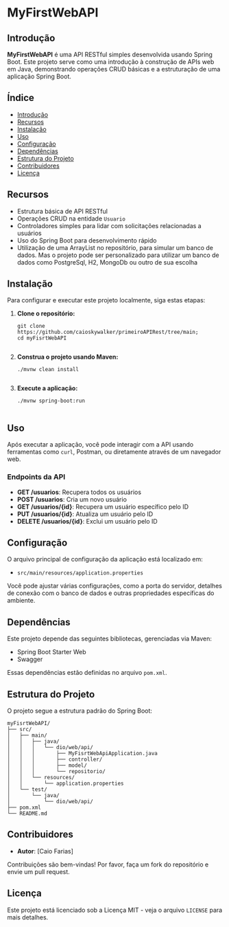 <h1>MyFirstWebAPI</h1>

<h2>Introdução</h2>
<p><strong>MyFirstWebAPI</strong> é uma API RESTful simples desenvolvida usando Spring Boot. Este projeto serve como uma introdução à construção de APIs web em Java, demonstrando operações CRUD básicas e a estruturação de uma aplicação Spring Boot.</p>

<h2>Índice</h2>
<ul>
  <li><a href="#introducao">Introdução</a></li>
  <li><a href="#recursos">Recursos</a></li>
  <li><a href="#instalacao">Instalação</a></li>
  <li><a href="#uso">Uso</a></li>
  <li><a href="#configuracao">Configuração</a></li>
  <li><a href="#dependencias">Dependências</a></li>
  <li><a href="#estrutura-do-projeto">Estrutura do Projeto</a></li>
  <li><a href="#contribuidores">Contribuidores</a></li>
  <li><a href="#licenca">Licença</a></li>
</ul>

<h2 id="recursos">Recursos</h2>
<ul>
  <li>Estrutura básica de API RESTful</li>
  <li>Operações CRUD na entidade <code>Usuario</code></li>
  <li>Controladores simples para lidar com solicitações relacionadas a usuários</li>
  <li>Uso do Spring Boot para desenvolvimento rápido</li>
  <li>Utilização de uma ArrayList no repositório, para simular um banco de dados. Mas o projeto pode ser personalizado para utilizar um banco de dados como PostgreSql, H2, MongoDb ou outro de sua escolha</li>
</ul>

<h2 id="instalacao">Instalação</h2>
<p>Para configurar e executar este projeto localmente, siga estas etapas:</p>
<ol>
  <li><strong>Clone o repositório:</strong>
    <pre><code>git clone https://github.com/caioskywalker/primeiroAPIRest/tree/main;
cd myFisrtWebAPI
    </code></pre>
  </li>
  <li><strong>Construa o projeto usando Maven:</strong>
    <pre><code>./mvnw clean install
    </code></pre>
  </li>
  <li><strong>Execute a aplicação:</strong>
    <pre><code>./mvnw spring-boot:run
    </code></pre>
  </li>
</ol>

<h2 id="uso">Uso</h2>
<p>Após executar a aplicação, você pode interagir com a API usando ferramentas como <code>curl</code>, Postman, ou diretamente através de um navegador web.</p>

<h3>Endpoints da API</h3>
<ul>
  <li><strong>GET /usuarios</strong>: Recupera todos os usuários</li>
  <li><strong>POST /usuarios</strong>: Cria um novo usuário</li>
  <li><strong>GET /usuarios/{id}</strong>: Recupera um usuário específico pelo ID</li>
  <li><strong>PUT /usuarios/{id}</strong>: Atualiza um usuário pelo ID</li>
  <li><strong>DELETE /usuarios/{id}</strong>: Exclui um usuário pelo ID</li>
</ul>

<h2 id="configuracao">Configuração</h2>
<p>O arquivo principal de configuração da aplicação está localizado em:</p>
<ul>
  <li><code>src/main/resources/application.properties</code></li>
</ul>
<p>Você pode ajustar várias configurações, como a porta do servidor, detalhes de conexão com o banco de dados e outras propriedades específicas do ambiente.</p>

<h2 id="dependencias">Dependências</h2>
<p>Este projeto depende das seguintes bibliotecas, gerenciadas via Maven:</p>
<ul>
  <li>Spring Boot Starter Web</li>
  <li>Swagger</li>
</ul>
<p>Essas dependências estão definidas no arquivo <code>pom.xml</code>.</p>

<h2 id="estrutura-do-projeto">Estrutura do Projeto</h2>
<p>O projeto segue a estrutura padrão do Spring Boot:</p>
<pre><code>myFisrtWebAPI/
├── src/
│   ├── main/
│   │   ├── java/
│   │   │   └── dio/web/api/
│   │   │       ├── MyFisrtWebApiApplication.java
│   │   │       ├── controller/
│   │   │       ├── model/
│   │   │       └── repositorio/
│   │   └── resources/
│   │       └── application.properties
│   └── test/
│       └── java/
│           └── dio/web/api/
├── pom.xml
└── README.md
</code></pre>

<h2 id="contribuidores">Contribuidores</h2>
<ul>
  <li><strong>Autor</strong>: [Caio Farias]</li>
</ul>
<p>Contribuições são bem-vindas! Por favor, faça um fork do repositório e envie um pull request.</p>

<h2 id="licenca">Licença</h2>
<p>Este projeto está licenciado sob a Licença MIT - veja o arquivo <code>LICENSE</code> para mais detalhes.</p>
